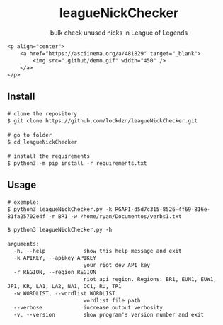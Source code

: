 <p align="center">
	<h1 align="center">leagueNickChecker</h1>
  <p align="center">bulk check unused nicks in League of Legends</p>
  
	<p align="center">
		<a href="https://asciinema.org/a/481829" target="_blank">
			<img src=".github/demo.gif" width="450" />
		</a>
	</p>
</p>

## Install

```console
# clone the repository
$ git clone https://github.com/lockdzn/leagueNickChecker.git

# go to folder
$ cd leagueNickChecker

# install the requirements
$ python3 -m pip install -r requirements.txt
```

## Usage

```console
# exemple:
$ python3 leagueNickChecker.py -k RGAPI-d5d7c315-8526-4f69-816e-81fa25702e4f -r BR1 -w /home/ryan/Documentos/verbs1.txt
```

```console
$ python3 leagueNickChecker.py -h

arguments:
  -h, --help            show this help message and exit
  -k APIKEY, --apikey APIKEY
                        your riot dev API key
  -r REGION, --region REGION
                        riot api region. Regions: BR1, EUN1, EUW1, JP1, KR, LA1, LA2, NA1, OC1, RU, TR1
  -w WORDLIST, --wordlist WORDLIST
                        wordlist file path
  --verbose             increase output verbosity
  -v, --version         show program's version number and exit


```
